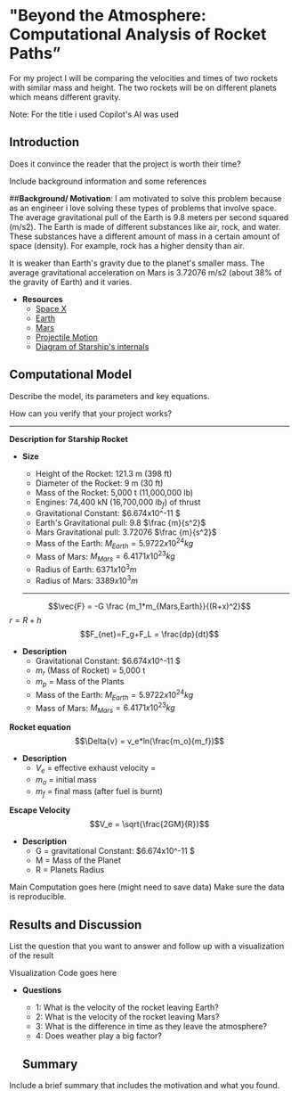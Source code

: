 # "Beyond the Atmosphere: Computational Analysis of Rocket Paths”

For my project I will be comparing the velocities and times of two rockets with similar mass and height. The two rockets will be on different planets which means different gravity. 

Note: For the title i used Copilot's AI was used
## Introduction

Does it convince the reader that the project is worth their time? 

Include background information and some references

##**Background/ Motivation**:
I am motivated to solve this problem because as an engineer i love solving these types of problems that involve space.
The average gravitational pull of the Earth is 9.8 meters per second squared (m/s2). The Earth is made of different substances like air, rock, and water. These substances have a different amount of mass in a certain amount of space (density). For example, rock has a higher density than air.

It is weaker than Earth's gravity due to the planet's smaller mass. The average gravitational acceleration on Mars is 3.72076 m/s2 (about 38% of the gravity of Earth) and it varies.

- **Resources**
  - [Space X](https://www.spacex.com/)
  - [Earth](https://www.nsf.gov/news/classroom/images/Gravity.pdf)
  - [Mars](https://en.wikipedia.org/wiki/Gravity_of_Mars#:~:text=It%20is%20weaker%20than%20Earth's,of%20Earth)
  - [Projectile Motion](https://phys.libretexts.org/Bookshelves/University_Physics/Physics_(Boundless)/3%3A_Two-Dimensional_Kinematics/3.3%3A_Projectile_Motion#:~:text=The%20maximum%20height%20of%20an,visin%CE%B8g%20.)
  - [Diagram of Starship's internals](https://en.wikipedia.org/wiki/SpaceX_Starship#/media/File:Starship_internal_structure.jpg)

 ## Computational Model

Describe the model, its parameters and key equations.

How can you verify that your project works? 

---
**Description for Starship Rocket** 
- **Size**
  - Height of the Rocket: 121.3 m (398 ft)
  - Diameter of the Rocket: 9 m (30 ft)
  - Mass of the Rocket: 5,000 t (11,000,000 lb)
  - Engines: 74,400 kN (16,700,000 $lb_f$) of thrust 
  - Gravitational Constant: $6.674x10^-11 $
  - Earth's Gravitational pull: 9.8 $\frac {m}{s^2}$  
  - Mars Gravitational pull: 3.72076 $\frac {m}{s^2}$  
  - Mass of the Earth: $M_{Earth} = 5.9722x10^{24}kg$
  - Mass of Mars: $M_{Mars} = 6.4171x10^{23}kg$
  - Radius of Earth: $6371 x10^3 m$
  - Radius of Mars: $3389 x10^3 m$
 
  ---
$$\vec{F} = -G \frac {m_1*m_{Mars,Earth}}{(R+x)^2}$$
$r = R+h$
$$F_{net}=F_g+F_L = \frac{dp}{dt}$$


- **Description**
  - Gravitational Constant: $6.674x10^-11 $
  - $m_r$ (Mass of Rocket) = 5,000 t
  - $m_p$ = Mass of the Plants
  - Mass of the Earth: $M_{Earth} = 5.9722x10^{24}kg$
  - Mass of Mars: $M_{Mars} = 6.4171x10^{23}kg$

**Rocket equation** $$\Delta{v} = v_e*ln(\frac{m_o}{m_f})$$

- **Description**
  - $V_e$ = effective exhaust velocity = 
  - $m_o$ = initial mass
  - $m_f$ = final mass (after fuel is burnt)

**Escape Velocity** $$V_e = \sqrt{\frac{2GM}{R}}$$


- **Description**
  - G = gravitational Constant: $6.674x10^-11 $
  - M = Mass of the Planet
  - R = Planets Radius

Main Computation goes here (might need to save data)
Make sure the data is reproducible.

## Results and Discussion

List the question that you want to answer and follow up with a visualization of the result

Visualization Code goes here

- **Questions**
  - 1: What is the velocity of the rocket leaving Earth?
  - 2: What is the velocity of the rocket leaving Mars?
  - 3: What is the difference in time as they leave the atmosphere?
  - 4: Does weather play a big factor?
 
  ## Summary

Include a brief summary that includes the motivation and what you found. 

